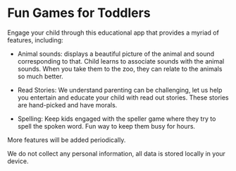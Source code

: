 # Fun Games for Toddlers
Engage your child through this educational app that provides a myriad of features, including:

- Animal sounds: displays a beautiful picture of the animal and sound corresponding to that. Child learns to associate sounds with the animal sounds. When you take them to the zoo, they can relate to the animals so much better.

- Read Stories: We understand parenting can be challenging, let us help you entertain and educate your child with read out stories. These stories are hand-picked and have morals.

- Spelling: Keep kids engaged with the speller game where they try to spell the spoken word. Fun way to keep them busy for hours. 

More features will be added periodically.

We do not collect any personal information, all data is stored locally in your device. 
